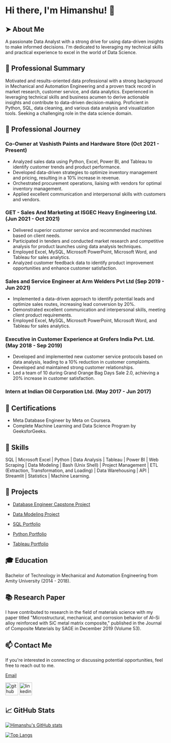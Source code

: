 # Hi there, I'm Himanshu! 🙏

## ➤ About Me

A passionate Data Analyst with a strong drive for using data-driven insights to make informed decisions. I'm dedicated to leveraging my technical skills and practical experience to excel in the world of Data Science.

## 🌟 Professional Summary

Motivated and results-oriented data professional with a strong background in Mechanical and Automation Engineering and a proven track record in market research, customer service, and data analytics. Experienced in leveraging technical skills and business acumen to derive actionable insights and contribute to data-driven decision-making. Proficient in Python, SQL, data cleaning, and various data analysis and visualization tools. Seeking a challenging role in the data science domain.

## 💼 Professional Journey

### Co-Owner at Vashisth Paints and Hardware Store (Oct 2021 - Present)

- Analyzed sales data using Python, Excel, Power BI, and Tableau to identify customer trends and product performance.
- Developed data-driven strategies to optimize inventory management and pricing, resulting in a 10% increase in revenue.
- Orchestrated procurement operations, liaising with vendors for optimal inventory management. 
- Applied excellent communication and interpersonal skills with customers and vendors.

### GET - Sales And Marketing at ISGEC Heavy Engineering Ltd. (Jun 2021 - Oct 2021)

- Delivered superior customer service and recommended machines based on client needs.
- Participated in tenders and conducted market research and competitive analysis for product launches using data analysis techniques.
- Employed Excel, MySQL, Microsoft PowerPoint, Microsoft Word, and Tableau for sales analytics.
- Analyzed customer feedback data to identify product improvement opportunities and enhance customer satisfaction. 

### Sales and Service Engineer at Arm Welders Pvt Ltd (Sep 2019 - Jun 2021)

- Implemented a data-driven approach to identify potential leads and optimize sales routes, increasing lead conversion by 20%.
- Demonstrated excellent communication and interpersonal skills, meeting client product requirements.
- Employed Excel, MySQL, Microsoft PowerPoint, Microsoft Word, and Tableau for sales analytics.

### Executive in Customer Experience at Grofers India Pvt. Ltd. (May 2018 - Sep 2019)

- Developed and implemented new customer service protocols based on data analysis, leading to a 10% reduction in customer complaints.
- Developed and maintained strong customer relationships.
- Led a team of 10 during Grand Orange Bag Days Sale 2.0, achieving a 20% increase in customer satisfaction.

### Intern at Indian Oil Corporation Ltd. (May 2017 - Jun 2017)

## 📜 Certifications

- Meta Database Engineer by Meta on Coursera.
- Complete Machine Learning and Data Science Program by GeeksforGeeks.

## 🚀 Skills

SQL | Microsoft Excel | Python | Data Analysis | Tableau | Power BI | Web Scraping | Data Modeling | Bash (Unix Shell) | Project Management | ETL (Extraction, Transformation, and Loading) | Data Warehousing | API | Streamlit | Statistics | Machine Learning.

## 📁 Projects

- [Database Engineer Capstone Project](https://github.com/himanshu1295/db-capstone-project)

- [Data Modeling Project](https://github.com/himanshu1295/Data_Modeling_Project)

- [SQL Portfolio](https://github.com/himanshu1295/SQL_Portfolio)

- [Python Portfolio](https://github.com/himanshu1295/Python_Portfolio)

- [Tableau Portfolio](https://public.tableau.com/app/profile/himanshu.vashisth)

## 🎓 Education

Bachelor of Technology in Mechanical and Automation Engineering from Amity University (2014 - 2018).

## 📚 Research Paper

I have contributed to research in the field of materials science with my paper titled "Microstructural, mechanical, and corrosion behavior of Al–Si alloy reinforced with SiC metal matrix composite," published in the Journal of Composite Materials by SAGE in December 2019 (Volume 53).

## 📫 Contact Me

If you're interested in connecting or discussing potential opportunities, feel free to reach out to me.

[Email](mailto:4488himanshu@gmail.com)

[<img src='https://cdn.jsdelivr.net/npm/simple-icons@3.0.1/icons/github.svg' alt='github' height='40'>](https://github.com/himanshu1295) [<img src='https://cdn.jsdelivr.net/npm/simple-icons@3.0.1/icons/linkedin.svg' alt='linkedin' height='40'>](https://www.linkedin.com/in/vashisth12/)

## 📈 GitHub Stats

[![Himanshu's GitHub stats](https://github-readme-stats.vercel.app/api?username=himanshu1295)](https://github.com/himanshu1295/github-readme-stats)

[![Top Langs](https://github-readme-stats.vercel.app/api/top-langs/?username=himanshu1295&layout=compact)](https://github.com/himanshu1295)



<!--
**himanshu1295/himanshu1295** is a ✨ _special_ ✨ repository because its `README.md` (this file) appears on your GitHub profile.

Here are some ideas to get you started:

- 🔭 I’m currently working on ...
- 🌱 I’m currently learning ...
- 👯 I’m looking to collaborate on ...
- 🤔 I’m looking for help with ...
- 💬 Ask me about ...
- 📫 How to reach me: ...
- 😄 Pronouns: ...
- ⚡ Fun fact: ...
-->
